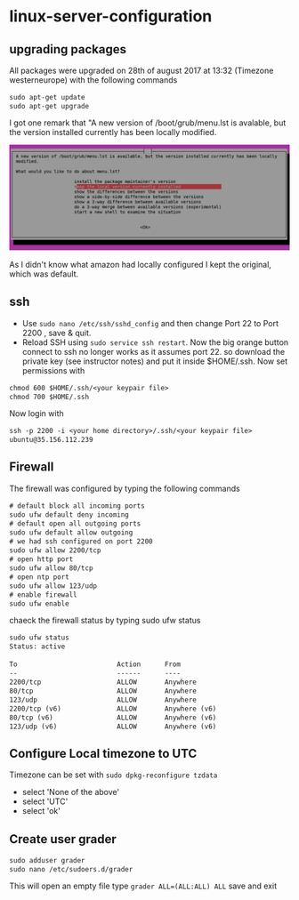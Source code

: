 # linux-server-configuration

## upgrading packages 
All packages were upgraded on 28th of august 2017 at 13:32 (Timezone westerneurope) with the following commands
```
sudo apt-get update
sudo apt-get upgrade
```
I got one remark that 
"A new version of /boot/grub/menu.lst is avalable, but the version installed currently has been locally modified. 

![warning screen](/screenshots/menulst.png "warning screen")

As I didn't know what amazon had locally configured I kept the original, which was default.

## ssh
* Use `sudo nano /etc/ssh/sshd_config` and then change Port 22 to Port 2200 , save & quit.
* Reload SSH using `sudo service ssh restart`.
Now the big orange button connect to ssh no longer works as it assumes port 22.
so download the private key (see instructor notes) and put it inside $HOME/.ssh. Now set permissions with

```
chmod 600 $HOME/.ssh/<your keypair file>
chmod 700 $HOME/.ssh
```
Now login with
```
ssh -p 2200 -i <your home directory>/.ssh/<your keypair file> ubuntu@35.156.112.239
```

## Firewall
The firewall was configured by typing the following commands

```
# default block all incoming ports
sudo ufw default deny incoming
# default open all outgoing ports
sudo ufw default allow outgoing
# we had ssh configured on port 2200
sudo ufw allow 2200/tcp
# open http port
sudo ufw allow 80/tcp
# open ntp port
sudo ufw allow 123/udp
# enable firewall
sudo ufw enable
```
chaeck the firewall status by typing sudo ufw status

```
sudo ufw status
Status: active

To                         Action      From
--                         ------      ----
2200/tcp                   ALLOW       Anywhere                  
80/tcp                     ALLOW       Anywhere                  
123/udp                    ALLOW       Anywhere                  
2200/tcp (v6)              ALLOW       Anywhere (v6)             
80/tcp (v6)                ALLOW       Anywhere (v6)             
123/udp (v6)               ALLOW       Anywhere (v6)    
```

## Configure Local timezone to UTC
Timezone can be set with `sudo dpkg-reconfigure tzdata`
* select 'None of the above'
* select 'UTC'
* select 'ok'

## Create user grader
```
sudo adduser grader
sudo nano /etc/sudoers.d/grader
```
This will open an empty file
type `grader ALL=(ALL:ALL) ALL`
save and exit

